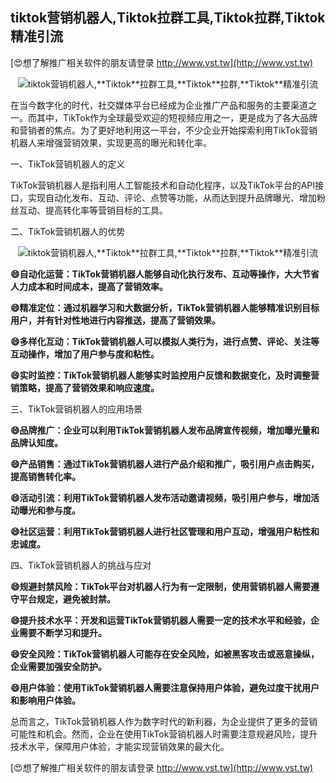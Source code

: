 ## **tiktok营销机器人,**Tiktok**拉群工具,**Tiktok**拉群,**Tiktok**精准引流**

[😍想了解推广相关软件的朋友请登录 http://www.vst.tw](http://www.vst.tw)

 <center><img src="https://vst.tw/MP4/tuiguang/png/4.png" alt="tiktok营销机器人,**Tiktok**拉群工具,**Tiktok**拉群,**Tiktok**精准引流"></center>

在当今数字化的时代，社交媒体平台已经成为企业推广产品和服务的主要渠道之一。而其中，TikTok作为全球最受欢迎的短视频应用之一，更是成为了各大品牌和营销者的焦点。为了更好地利用这一平台，不少企业开始探索利用TikTok营销机器人来增强营销效果，实现更高的曝光和转化率。

一、TikTok营销机器人的定义

TikTok营销机器人是指利用人工智能技术和自动化程序，以及TikTok平台的API接口，实现自动化发布、互动、评论、点赞等功能，从而达到提升品牌曝光、增加粉丝互动、提高转化率等营销目标的工具。

二、TikTok营销机器人的优势

 <center><img src="https://vst.tw/MP4/tuiguang/png/4.png" alt="tiktok营销机器人,**Tiktok**拉群工具,**Tiktok**拉群,**Tiktok**精准引流"></center>

**😄自动化运营：TikTok营销机器人能够自动化执行发布、互动等操作，大大节省人力成本和时间成本，提高了营销效率。**

**😄精准定位：通过机器学习和大数据分析，TikTok营销机器人能够精准识别目标用户，并有针对性地进行内容推送，提高了营销效果。**

**😄多样化互动：TikTok营销机器人可以模拟人类行为，进行点赞、评论、关注等互动操作，增加了用户参与度和粘性。**

**😄实时监控：TikTok营销机器人能够实时监控用户反馈和数据变化，及时调整营销策略，提高了营销效果和响应速度。**

三、TikTok营销机器人的应用场景

**😄品牌推广：企业可以利用TikTok营销机器人发布品牌宣传视频，增加曝光量和品牌认知度。**

**😄产品销售：通过TikTok营销机器人进行产品介绍和推广，吸引用户点击购买，提高销售转化率。**

**😄活动引流：利用TikTok营销机器人发布活动邀请视频，吸引用户参与，增加活动曝光和参与度。**

**😄社区运营：利用TikTok营销机器人进行社区管理和用户互动，增强用户粘性和忠诚度。**

四、TikTok营销机器人的挑战与应对

**😄规避封禁风险：TikTok平台对机器人行为有一定限制，使用营销机器人需要遵守平台规定，避免被封禁。**

**😄提升技术水平：开发和运营TikTok营销机器人需要一定的技术水平和经验，企业需要不断学习和提升。**

**😄安全风险：TikTok营销机器人可能存在安全风险，如被黑客攻击或恶意操纵，企业需要加强安全防护。**

**😄用户体验：使用TikTok营销机器人需要注意保持用户体验，避免过度干扰用户和影响用户体验。**

总而言之，TikTok营销机器人作为数字时代的新利器，为企业提供了更多的营销可能性和机会。然而，企业在使用TikTok营销机器人时需要注意规避风险，提升技术水平，保障用户体验，才能实现营销效果的最大化。

[😍想了解推广相关软件的朋友请登录 http://www.vst.tw](http://www.vst.tw)



